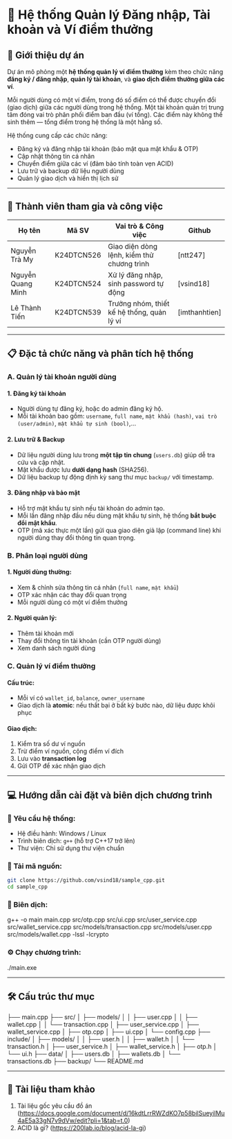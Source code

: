 # 📌 Hệ thống Quản lý Đăng nhập, Tài khoản và Ví điểm thưởng

## 📖 Giới thiệu dự án

Dự án mô phỏng một **hệ thống quản lý ví điểm thưởng** kèm theo chức năng **đăng ký / đăng nhập**, **quản lý tài khoản**, và **giao dịch điểm thưởng giữa các ví**.

Mỗi người dùng có một ví điểm, trong đó số điểm có thể được chuyển đổi (giao dịch) giữa các người dùng trong hệ thống. Một tài khoản quản trị trung tâm đóng vai trò phân phối điểm ban đầu (ví tổng). Các điểm này không thể sinh thêm — tổng điểm trong hệ thống là một hằng số.

Hệ thống cung cấp các chức năng:

- Đăng ký và đăng nhập tài khoản (bảo mật qua mật khẩu & OTP)
- Cập nhật thông tin cá nhân
- Chuyển điểm giữa các ví (đảm bảo tính toàn vẹn ACID)
- Lưu trữ và backup dữ liệu người dùng
- Quản lý giao dịch và hiển thị lịch sử

---

## 👥 Thành viên tham gia và công việc

| Họ tên            | Mã SV      | Vai trò & Công việc                        | Github        |
| ----------------- | ---------- | ------------------------------------------ | ------------- |
| Nguyễn Trà My     | K24DTCN526 | Giao diện dòng lệnh, kiểm thử chương trình | [ntt247]      |
| Nguyễn Quang Minh | K24DTCN524 | Xử lý đăng nhập, sinh password tự động     | [vsind18]     |
| Lê Thành Tiến     | K24DTCN539 | Trưởng nhóm, thiết kế hệ thống, quản lý ví | [imthanhtien] |

---

## 📋 Đặc tả chức năng và phân tích hệ thống

### A. Quản lý tài khoản người dùng

#### 1. Đăng ký tài khoản

- Người dùng tự đăng ký, hoặc do admin đăng ký hộ.
- Mỗi tài khoản bao gồm: `username`, `full name`, `mật khẩu (hash)`, `vai trò (user/admin)`, `mật khẩu tự sinh (bool)`,...

#### 2. Lưu trữ & Backup

- Dữ liệu người dùng lưu trong **một tập tin chung** (`users.db`) giúp dễ tra cứu và cập nhật.
- Mật khẩu được lưu **dưới dạng hash** (SHA256).
- Dữ liệu backup tự động định kỳ sang thư mục `backup/` với timestamp.

#### 3. Đăng nhập và bảo mật

- Hỗ trợ mật khẩu tự sinh nếu tài khoản do admin tạo.
- Mỗi lần đăng nhập đầu nếu dùng mật khẩu tự sinh, hệ thống **bắt buộc đổi mật khẩu**.
- OTP (mã xác thực một lần) gửi qua giao diện giả lập (command line) khi người dùng thay đổi thông tin quan trọng.

### B. Phân loại người dùng

#### 1. Người dùng thường:

- Xem & chỉnh sửa thông tin cá nhân (`full name`, `mật khẩu`)
- OTP xác nhận các thay đổi quan trọng
- Mỗi người dùng có một ví điểm thưởng

#### 2. Người quản lý:

- Thêm tài khoản mới
- Thay đổi thông tin tài khoản (cần OTP người dùng)
- Xem danh sách người dùng

### C. Quản lý ví điểm thưởng

#### Cấu trúc:

- Mỗi ví có `wallet_id`, `balance`, `owner_username`
- Giao dịch là **atomic**: nếu thất bại ở bất kỳ bước nào, dữ liệu được khôi phục

#### Giao dịch:

1. Kiểm tra số dư ví nguồn
2. Trừ điểm ví nguồn, cộng điểm ví đích
3. Lưu vào **transaction log**
4. Gửi OTP để xác nhận giao dịch

---

## 💻 Hướng dẫn cài đặt và biên dịch chương trình

### 🧾 Yêu cầu hệ thống:

- Hệ điều hành: Windows / Linux
- Trình biên dịch: `g++` (hỗ trợ C++17 trở lên)
- Thư viện: Chỉ sử dụng thư viện chuẩn

### 🔽 Tải mã nguồn:

```bash
git clone https://github.com/vsind18/sample_cpp.git
cd sample_cpp
```

### 🔧 Biên dịch:

g++ -o main main.cpp src/otp.cpp src/ui.cpp src/user_service.cpp src/wallet_service.cpp src/models/transaction.cpp src/models/user.cpp src/models/wallet.cpp -lssl -lcrypto

### ⚙️ Chạy chương trình:

./main.exe

---

## 🛠️ Cấu trúc thư mục

├── main.cpp
├── src/
│ ├── models/
│ │ ├── user.cpp
│ │ ├── wallet.cpp
│ │ └── transaction.cpp
│ ├── user_service.cpp
│ ├── wallet_service.cpp
│ ├── otp.cpp
│ ├── ui.cpp
│ └── config.cpp
├── include/
│ ├── models/
│ │ ├── user.h
│ │ ├── wallet.h
│ │ └── transaction.h
│ ├── user_service.h
│ ├── wallet_service.h
│ ├── otp.h
│ └── ui.h
├── data/
│ ├── users.db
│ ├── wallets.db
│ └── transactions.db
├── backup/
└── README.md

---

## 📖 Tài liệu tham khảo

1. Tài liệu gốc yêu cầu đồ án (https://docs.google.com/document/d/16kdtLrrRWZdKO7p58bilSueyilMu4aE5a33gN7v9dVw/edit?pli=1&tab=t.0)
2. ACID là gì? (https://200lab.io/blog/acid-la-gi)
